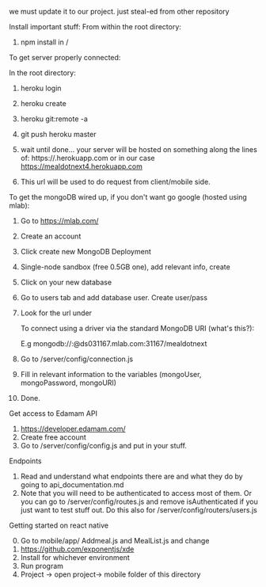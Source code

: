 we must update it to our project.
just steal-ed from other repository

Install important stuff:
From within the root directory:

1. npm install in /



To get server properly connected:

In the root directory:
1. heroku login
2. heroku create <servername>
3. heroku git:remote -a <servername>
4. git push heroku master
5. wait until done... your server will be hosted on something along the lines of:
    https://<servername>.herokuapp.com          or in our case
    https://mealdotnext4.herokuapp.com

6. This url will be used to do request from client/mobile side.



To get the mongoDB wired up, if you don't want go google (hosted using mlab):

1. Go to https://mlab.com/
2. Create an account
3. Click create new MongoDB Deployment
4. Single-node sandbox (free 0.5GB one), add relevant info, create
5. Click on your new database
6. Go to users tab and add database user. Create user/pass
7. Look for the url under

    To connect using a driver via the standard MongoDB URI (what's this?):

    E.g mongodb://<dbuser>:<dbpassword>@ds031167.mlab.com:31167/mealdotnext

1. Go to /server/config/connection.js
2. Fill in relevant information to the variables (mongoUser, mongoPassword, mongoURI)
3. Done.



Get access to Edamam API

1. https://developer.edamam.com/
2. Create free account
3. Go to /server/config/config.js     and put in your stuff.




Endpoints

1. Read and understand what endpoints there are and what they do by going to
   api_documentation.md
2. Note that you will need to be authenticated to access most of them.
   Or you can go to /server/config/routes.js and remove isAuthenticated if you
   just want to test stuff out. Do this also for /server/config/routers/users.js


Getting started on react native

0. Go to mobile/app/       Addmeal.js and MealList.js and change
1. https://github.com/exponentjs/xde
2. Install for whichever environment
3. Run program
4. Project -> open project-> mobile folder of this directory
